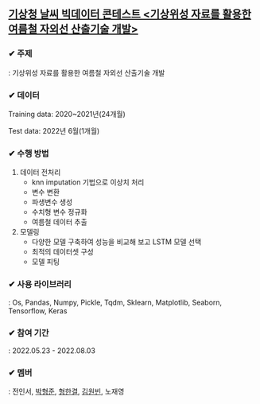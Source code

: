 ## [기상청 날씨 빅데이터 콘테스트 <기상위성 자료를 활용한 여름철 자외선 산출기술 개발>](https://bd.kma.go.kr/contest/main.do)

### ✔ 주제

: 기상위성 자료를 활용한 여름철 자외선 산출기술 개발

### ✔ 데이터

Training data: 2020~2021년(24개월)

Test data: 2022년 6월(1개월)

### ✔ 수행 방법

1. 데이터 전처리
   - knn imputation 기법으로 이상치 처리
   - 변수 변환
   - 파생변수 생성
   - 수치형 변수 정규화
   - 여름철 데이터 추출
2. 모델링
   - 다양한 모델 구축하여 성능을 비교해 보고 LSTM 모델 선택
   - 최적의 데이터셋 구성
   - 모델 피팅 

### ✔ 사용 라이브러리

: Os, Pandas, Numpy, Pickle, Tqdm, Sklearn, Matplotlib, Seaborn, Tensorflow, Keras

### ✔ 참여 기간

: 2022.05.23 - 2022.08.03

### ✔ 멤버

: 전인서, [박형준](https://github.com/PHJoon), [형한결](https://github.com/hankaul), [김원빈](https://github.com/BaeJjangE), 노재영

